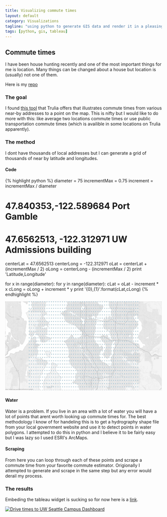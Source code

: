 ```yaml
---
title: Visualizing commute times
layout: default
category: Visualizations
tagline: "using python to generate GIS data and render it in a pleasing manner"
tags: [python, gis, tableau]
---
```

## Commute times
I have been house hunting recently and one of the most important things for me is location. Many things can be changed about a house but location is (usually) not one of them.

Here is my [repo](https://github.com/mrtakos/lat_long_grid_generator)

### The goal
I found [this tool](http://www.trulia.com/local/) that Trulia offers that illustrates commute times from various near-by addresses to a point on the map. This is nifty but I would like to do more with this: like average two locations commute times or use public transportation commute times (which is availible in some locations on Trulia apparently).

### The method
I dont have thousands of local addresses but I can generate a grid of thousands of near by latitude and longitudes.

#### Code
{% highlight python %}
diameter = 75
incrementMax = 0.75
increment = incrementMax / diameter
# 47.840353,-122.589684 Port Gamble
# 47.6562513, -122.312971 UW Admissions building
centerLat = 47.6562513
centerLong = -122.312971
oLat = centerLat + (incrementMax / 2)
oLong = centerLong - (incrementMax / 2)
print 'Latitude,Longitude'

for x in range(diameter):
        for y in range(diameter):
                cLat = oLat - increment * x
                cLong = oLong + increment * y
                print '{0},{1}'.format(cLat,cLong)
{% endhighlight %}

![Points rendered across the Seattle area](/assets/img/Grid_of_points.jpg)

#### Water
Water is a problem. If you live in an area with a lot of water you will have a lot of points that arent worth looking up commute times for. The best methodology I know of for handeling this is to get a hydrography shape file from your local government website and use it to detect points in water polygons. I attempted to do this in python and I believe it to be fairly easy but I was lazy so I used ESRI's ArcMaps.

#### Scraping
From here you can loop through each of these points and scrape a commute time from your favorite commute estimator. Origionally I attempted to generate and scrape in the same step but any error would derail my process.

### The results
Embeding the tableau widget is sucking so for now here is a [link](http://public.tableausoftware.com/views/UWcommutetimeVisualization/DrivetimestoUWSeattleCampusDashboard?:embed=y&:display_count=no).

<script type='text/javascript' src='http://public.tableausoftware.com/javascripts/api/viz_v1.js'> </script> 

<div class='tableauPlaceholder' style='width: 654px; height: 798px;'> 
	<noscript> 
		<a href='#'> 
			<img alt='Drive times to UW Seattle Campus Dashboard ' src='http://public.tableausoftware.com/static/images/UW/UWcommutetimeVisualization/DrivetimestoUWSeattleCampusDashboard/1_rss.png' style='border: none' /> 
		</a> 
	</noscript> 
	<object class='tableauViz' width='654' height='798' style='display:none;'> 
		<param name='host_url' value='http://public.tableausoftware.com/' /> 
		<param name='site_root' value='' /> 
		<param name='name' value='UWcommutetimeVisualization/DrivetimestoUWSeattleCampusDashboard' /> 
		<param name='tabs' value='no' /> 
		<param name='toolbar' value='yes' /> 
		<param name='static_image' value='http://public.tableausoftware.com/static/images/UW/UWcommutetimeVisualization/DrivetimestoUWSeattleCampusDashboard/1.png' / > 
		<param name='animate_transition' value='yes' /> 
		<param name='display_static_image' value='yes' /> 
		<param name='display_spinner' value='yes' /> 
		<param name='display_overlay' value='yes' /> 
		<param name='display_count' value='yes' /> 
	</object> 
</div> 
